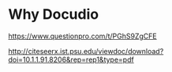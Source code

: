 # Why Docudio

https://www.questionpro.com/t/PGhS9ZgCFE



http://citeseerx.ist.psu.edu/viewdoc/download?doi=10.1.1.91.8206&rep=rep1&type=pdf
